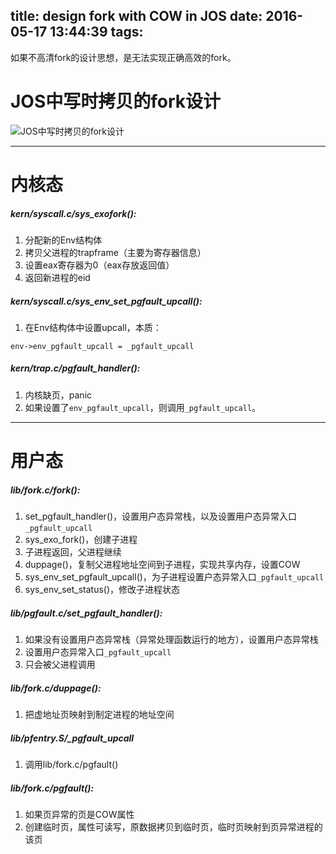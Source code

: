 title: design fork with COW in JOS
date: 2016-05-17 13:44:39
tags:
---



如果不高清fork的设计思想，是无法实现正确高效的fork。

# JOS中写时拷贝的fork设计

![JOS中写时拷贝的fork设计](http://7xixtr.com1.z0.glb.clouddn.com/fork%E8%AE%BE%E8%AE%A1.jpg)

<!--more-->


-------------------

# 内核态

##### kern/syscall.c/sys_exofork():
1. 分配新的Env结构体
1. 拷贝父进程的trapframe（主要为寄存器信息）
1. 设置eax寄存器为0（eax存放返回值）
1. 返回新进程的eid

##### kern/syscall.c/sys_env_set_pgfault_upcall():
1. 在Env结构体中设置upcall，本质：
```
env->env_pgfault_upcall = _pgfault_upcall
```

##### kern/trap.c/pgfault_handler():
1. 内核缺页，panic
1. 如果设置了`env_pgfault_upcall`，则调用`_pgfault_upcall`。


---------------------------------------

# 用户态

##### lib/fork.c/fork():
1. set_pgfault_handler()，设置用户态异常栈，以及设置用户态异常入口`_pgfault_upcall`
1. sys_exo_fork()，创建子进程
1. 子进程返回，父进程继续
1. duppage()，复制父进程地址空间到子进程，实现共享内存，设置COW
1. sys_env_set_pgfault_upcall()，为子进程设置户态异常入口`_pgfault_upcall`
1. sys_env_set_status()，修改子进程状态

##### lib/pgfault.c/set_pgfault_handler():
1. 如果没有设置用户态异常栈（异常处理函数运行的地方），设置用户态异常栈
1. 设置用户态异常入口`_pgfault_upcall`
1. 只会被父进程调用

##### lib/fork.c/duppage():
1. 把虚地址页映射到制定进程的地址空间

##### lib/pfentry.S/_pgfault_upcall
1. 调用lib/fork.c/pgfault()

##### lib/fork.c/pgfault():
1. 如果页异常的页是COW属性
1. 创建临时页，属性可读写，原数据拷贝到临时页，临时页映射到页异常进程的该页

